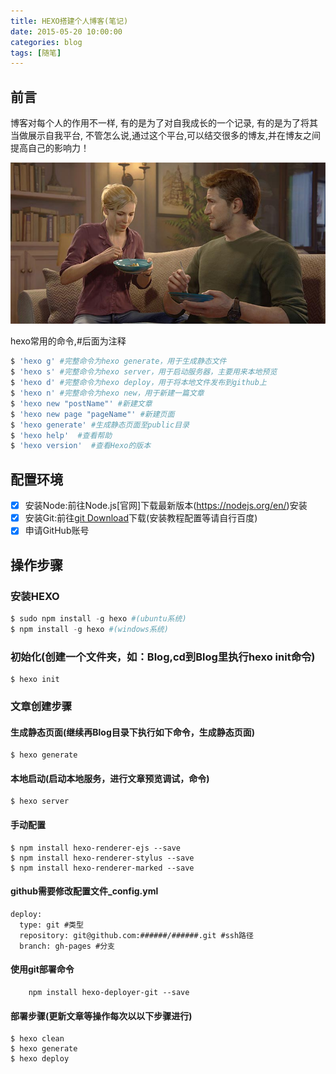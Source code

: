 ```yaml
---
title: HEXO搭建个人博客(笔记)
date: 2015-05-20 10:00:00
categories: blog 
tags: [随笔]
---
```


前言
-------
博客对每个人的作用不一样,
有的是为了对自我成长的一个记录,
有的是为了将其当做展示自我平台,
不管怎么说,通过这个平台,可以结交很多的博友,并在博友之间提高自己的影响力！

![枫林](/assets/images/diary-2.jpg)

<!--more-->

hexo常用的命令,#后面为注释
```php
$ 'hexo g' #完整命令为hexo generate，用于生成静态文件
$ 'hexo s' #完整命令为hexo server，用于启动服务器，主要用来本地预览
$ 'hexo d' #完整命令为hexo deploy，用于将本地文件发布到github上
$ 'hexo n' #完整命令为hexo new，用于新建一篇文章
$ 'hexo new "postName"' #新建文章
$ 'hexo new page "pageName"' #新建页面
$ 'hexo generate' #生成静态页面至public目录
$ 'hexo help'  #查看帮助
$ 'hexo version'  #查看Hexo的版本
```

配置环境
-------

- [x] 安装Node:前往Node.js[官网]下载最新版本(https://nodejs.org/en/)安装
- [x] 安装Git:前往[git Download](https://git-for-windows.github.io/)下载(安装教程配置等请自行百度)
- [x] 申请GitHub账号

操作步骤
-------
### 安装HEXO
```php
$ sudo npm install -g hexo #(ubuntu系统)
$ npm install -g hexo #(windows系统)
```

### 初始化(创建一个文件夹，如：Blog,cd到Blog里执行hexo init命令)
```
$ hexo init
```
    
### 文章创建步骤
#### 生成静态页面(继续再Blog目录下执行如下命令，生成静态页面)
```
$ hexo generate
```
#### 本地启动(启动本地服务，进行文章预览调试，命令)
```
$ hexo server 
```
#### 手动配置
```
$ npm install hexo-renderer-ejs --save
$ npm install hexo-renderer-stylus --save
$ npm install hexo-renderer-marked --save
```
#### github需要修改配置文件_config.yml
```
deploy:
  type: git #类型
  repository: git@github.com:######/######.git #ssh路径
  branch: gh-pages #分支
```
#### 使用git部署命令
```
	npm install hexo-deployer-git --save
```
#### 部署步骤(更新文章等操作每次以以下步骤进行)
```
$ hexo clean
$ hexo generate
$ hexo deploy
```
<!--more-->